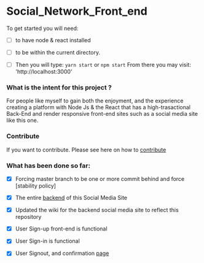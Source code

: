 # Social_Network_Front_end

To get started you will need:


- [ ] to have node & react installed
- [ ] to be within the current directory.
- [ ] Then you will type: `yarn start` or `npm start` 
From there you may visit: 'http://localhost:3000' 


### What is the intent for this project ?

For people like myself to gain both the enjoyment, and the experience creating a platform with Node Js & the React that has a high-trasactional Back-End and render responsive front-end  sites such as a social media site like this one.


### Contribute
If you want to contribute.  Please see here on how to [contribute](https://github.com/Hawaiideveloper/Social_Network_Front_end/wiki/Contributors-%5BDevelopers%5D-&-Reviewers-%5BTesters%5D-&-Moderators-%5BComment-and-forum-Referees-%5D)


  
### What has been done so far:

- [x] Forcing master branch to be one or more commit behind and force [stability policy] 

- [x] The entire [backend](https://github.com/Hawaiideveloper/) of this Social Media Site

- [x] Updated the wiki for the backend social media site to reflect this repository

- [x] User Sign-up front-end is functional

- [x] User Sign-in is functional

- [x] User Signout, and confirmation [page](https://github.com/Hawaiideveloper/Social_Network_Front_end/issues/23) 


